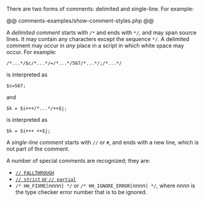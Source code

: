 There are two forms of comments: delimited and single-line.  For example:

@@ comments-examples/show-comment-styles.php @@

A *delimited comment* starts with `/*` and ends with `*/`, and may span source lines. It may contain any characters except
the sequence `*/`. A delimited comment may occur in *any* place in a script in which white space may occur. For example:

```Hack
/*...*/$c/*...*/=/*...*/567/*...*/;/*...*/
```

is interpreted as

```Hack
$c=567;
```

and

```Hack
$k = $i+++/*...*/++$j;
```

is interpreted as

```Hack
$k = $i+++ ++$j;
```

A *single-line comment* starts with `//` or `#`, and ends with a new line, which is not part of the comment.

A number of special comments are recognized; they are:
* [`// FALLTHROUGH`](../statements/switch.md)
* [`// strict` or `// partial`](program-structure.md)
* `/* HH_FIXME[`*nnnn*`] */` or `/* HH_IGNORE_ERROR[`*nnnn*`] */`, where *nnnn*
  is the type checker error number that is to be ignored.
